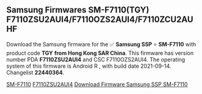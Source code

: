 <h2>Samsung Firmwares SM-F7110(TGY) F7110ZSU2AUI4/F7110OZS2AUI4/F7110ZCU2AUHF</h2>
Download the Samsung firmware for the ✅ <strong>Samsung SSP </strong> ⭐ <strong>SM-F7110</strong> with product code <strong>TGY</strong> <strong> from Hong Kong SAR China</strong>. This firmware has version number PDA <strong>F7110ZSU2AUI4</strong> and CSC F7110OZS2AUI4. The operating system of this firmware is Android R , with build date 2021-09-14. Changelist <strong>22440364</strong>.


[SM-F7110](https://samfirm.shop/samsung/model/SM-F7110)
[F7110ZSU2AUI4](https://samfirm.shop/samsung/pda/F7110ZSU2AUI4)
[Download Firmware Samsung SSP SM-F7110](https://samfirm.shop/samsung/firmware/455678)

